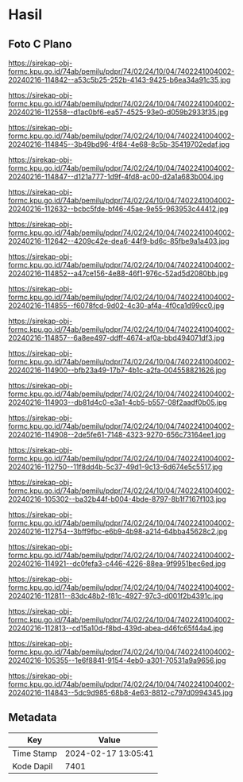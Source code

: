 # Hasil

## Foto C Plano

https://sirekap-obj-formc.kpu.go.id/74ab/pemilu/pdpr/74/02/24/10/04/7402241004002-20240216-114842--a53c5b25-252b-4143-9425-b6ea34a91c35.jpg

https://sirekap-obj-formc.kpu.go.id/74ab/pemilu/pdpr/74/02/24/10/04/7402241004002-20240216-112558--d1ac0bf6-ea57-4525-93e0-d059b2933f35.jpg

https://sirekap-obj-formc.kpu.go.id/74ab/pemilu/pdpr/74/02/24/10/04/7402241004002-20240216-114845--3b49bd96-4f84-4e68-8c5b-35419702edaf.jpg

https://sirekap-obj-formc.kpu.go.id/74ab/pemilu/pdpr/74/02/24/10/04/7402241004002-20240216-114847--d121a777-1d9f-4fd8-ac00-d2a1a683b004.jpg

https://sirekap-obj-formc.kpu.go.id/74ab/pemilu/pdpr/74/02/24/10/04/7402241004002-20240216-112632--bcbc5fde-bf46-45ae-9e55-963953c44412.jpg

https://sirekap-obj-formc.kpu.go.id/74ab/pemilu/pdpr/74/02/24/10/04/7402241004002-20240216-112642--4209c42e-dea6-44f9-bd6c-85fbe9a1a403.jpg

https://sirekap-obj-formc.kpu.go.id/74ab/pemilu/pdpr/74/02/24/10/04/7402241004002-20240216-114852--a47ce156-4e88-46f1-976c-52ad5d2080bb.jpg

https://sirekap-obj-formc.kpu.go.id/74ab/pemilu/pdpr/74/02/24/10/04/7402241004002-20240216-114855--f6078fcd-9d02-4c30-af4a-4f0ca1d99cc0.jpg

https://sirekap-obj-formc.kpu.go.id/74ab/pemilu/pdpr/74/02/24/10/04/7402241004002-20240216-114857--6a8ee497-ddff-4674-af0a-bbd494071df3.jpg

https://sirekap-obj-formc.kpu.go.id/74ab/pemilu/pdpr/74/02/24/10/04/7402241004002-20240216-114900--bfb23a49-17b7-4b1c-a2fa-004558821626.jpg

https://sirekap-obj-formc.kpu.go.id/74ab/pemilu/pdpr/74/02/24/10/04/7402241004002-20240216-114903--db81d4c0-e3a1-4cb5-b557-08f2aadf0b05.jpg

https://sirekap-obj-formc.kpu.go.id/74ab/pemilu/pdpr/74/02/24/10/04/7402241004002-20240216-114908--2de5fe61-7148-4323-9270-656c73164ee1.jpg

https://sirekap-obj-formc.kpu.go.id/74ab/pemilu/pdpr/74/02/24/10/04/7402241004002-20240216-112750--11f8dd4b-5c37-49d1-9c13-6d674e5c5517.jpg

https://sirekap-obj-formc.kpu.go.id/74ab/pemilu/pdpr/74/02/24/10/04/7402241004002-20240216-105302--ba32b44f-b004-4bde-8797-8b1f7167f103.jpg

https://sirekap-obj-formc.kpu.go.id/74ab/pemilu/pdpr/74/02/24/10/04/7402241004002-20240216-112754--3bff9fbc-e6b9-4b98-a214-64bba45628c2.jpg

https://sirekap-obj-formc.kpu.go.id/74ab/pemilu/pdpr/74/02/24/10/04/7402241004002-20240216-114921--dc0fefa3-c446-4226-88ea-9f9951bec6ed.jpg

https://sirekap-obj-formc.kpu.go.id/74ab/pemilu/pdpr/74/02/24/10/04/7402241004002-20240216-112811--83dc48b2-f81c-4927-97c3-d001f2b4391c.jpg

https://sirekap-obj-formc.kpu.go.id/74ab/pemilu/pdpr/74/02/24/10/04/7402241004002-20240216-112813--cd15a10d-f8bd-439d-abea-d46fc65f44a4.jpg

https://sirekap-obj-formc.kpu.go.id/74ab/pemilu/pdpr/74/02/24/10/04/7402241004002-20240216-105355--1e6f8841-9154-4eb0-a301-70531a9a9656.jpg

https://sirekap-obj-formc.kpu.go.id/74ab/pemilu/pdpr/74/02/24/10/04/7402241004002-20240216-114843--5dc9d985-68b8-4e63-8812-c797d0994345.jpg


## Metadata

| Key        | Value               |
| ---------- | ------------------- |
| Time Stamp | 2024-02-17 13:05:41 |
| Kode Dapil | 7401                |



